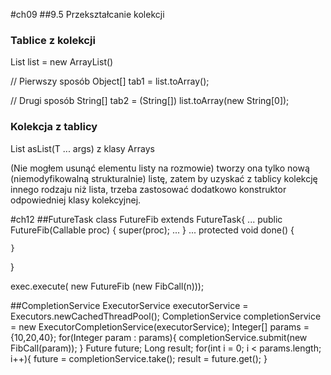 #ch09
##9.5 Przekształcanie kolekcji
### Tablice z kolekcji
List<String> list = new ArrayList<String>()

// Pierwszy sposób
Object[] tab1 = list.toArray();

// Drugi sposób
String[] tab2 = (String[]) list.toArray(new String[0]);

### Kolekcja z tablicy

List<T> asList(T ... args) z klasy Arrays

(Nie mogłem usunąć elementu listy na rozmowie)
tworzy ona tylko nową (niemodyfikowalną strukturalnie) listę,
zatem by uzyskać z tablicy kolekcję innego rodzaju niż lista,
trzeba zastosować dodatkowo konstruktor odpowiedniej klasy kolekcyjnej.

#ch12
##FutureTask
class FutureFib extends FutureTask<Long>{
    ...
    public FutureFib(Callable<Long> proc) {
        super(proc);
        ...
    }
    ...
    protected void done() {

    }
}

exec.execute( new FutureFib (new FibCall(n)));

##CompletionService
ExecutorService executorService = Executors.newCachedThreadPool();
CompletionService<Long> completionService = new ExecutorCompletionService<Long>(executorService);
Integer[] params = {10,20,40};
for(Integer param : params){
    completionService.submit(new FibCall(param));
}
Future<Long> future;
Long result;
for(int i = 0; i < params.length; i++){
    future = completionService.take();
    result = future.get();
}